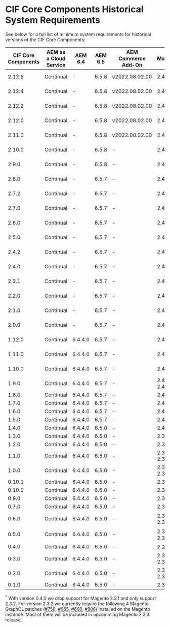 # CIF Core Components Historical System Requirements

See below for a full list of minimum system requirements for historical versions of the CIF Core Components:

| CIF Core Components | AEM as a Cloud Service | AEM 6.4 | AEM 6.5 | AEM Commerce Add-On | Magento                    | Java  |
|---------------------| ---------------------- | ------- | ------- | ------------------- | -------------------------- | ----- |
| 2.12.6              | Continual              |    -    | 6.5.8   | v2022.08.02.00      | 2.4.2 ee                   | 8, 11 |
| 2.12.4              | Continual              |    -    | 6.5.8   | v2022.08.02.00      | 2.4.2 ee                   | 8, 11 |
| 2.12.2              | Continual              |    -    | 6.5.8   | v2022.08.02.00      | 2.4.2 ee                   | 8, 11 |
| 2.12.0              | Continual              |    -    | 6.5.8   | v2022.08.02.00      | 2.4.2 ee                   | 8, 11 |
| 2.11.0              | Continual              |    -    | 6.5.8   | v2022.08.02.00      | 2.4.2 ee                   | 8, 11 |
| 2.10.0              | Continual              |    -    | 6.5.8   |         -           | 2.4.2 ee                   | 8, 11 |
| 2.9.0               | Continual              |    -    | 6.5.8   |         -           | 2.4.2 ee                   | 8, 11 |
| 2.8.0               | Continual              |    -    | 6.5.7   |         -           | 2.4.2 ee                   | 8, 11 |
| 2.7.2               | Continual              |    -    | 6.5.7   |         -           | 2.4.2 ee                   | 8, 11 |
| 2.7.0               | Continual              |    -    | 6.5.7   |         -           | 2.4.2 ee                   | 8, 11 |
| 2.6.0               | Continual              |    -    | 6.5.7   |         -           | 2.4.2 ee                   | 8, 11 |
| 2.5.0               | Continual              |    -    | 6.5.7   |         -           | 2.4.2 ee                   | 8, 11 |
| 2.4.2               | Continual              |    -    | 6.5.7   |         -           | 2.4.2 ee                   | 8, 11 |
| 2.4.0               | Continual              |    -    | 6.5.7   |         -           | 2.4.2 ee                   | 8, 11 |
| 2.3.1               | Continual              |    -    | 6.5.7   |         -           | 2.4.2 ee                   | 8, 11 |
| 2.2.0               | Continual              |    -    | 6.5.7   |         -           | 2.4.2 ee                   | 8, 11 |
| 2.1.0               | Continual              |    -    | 6.5.7   |         -           | 2.4.2 ee                   | 8, 11 |
| 2.0.0               | Continual              |    -    | 6.5.7   |         -           | 2.4.2 ee                   | 8, 11 |
| 1.12.0              | Continual              | 6.4.4.0 | 6.5.7   |         -           | 2.4.2                      | 8, 11 |
| 1.11.0              | Continual              | 6.4.4.0 | 6.5.7   |         -           | 2.4.2                      | 8, 11 |
| 1.10.0              | Continual              | 6.4.4.0 | 6.5.7   |         -           | 2.4.2                      | 8, 11 |
| 1.9.0               | Continual              | 6.4.4.0 | 6.5.7   |         -           | 2.4.0 - 2.4.2              | 8, 11 |
| 1.8.0               | Continual              | 6.4.4.0 | 6.5.7   |         -           | 2.4.0                      | 1.8  |
| 1.7.0               | Continual              | 6.4.4.0 | 6.5.7   |         -           | 2.4.0                      | 1.8  |
| 1.6.0               | Continual              | 6.4.4.0 | 6.5.7   |         -           | 2.4.0                      | 1.8  |
| 1.5.0               | Continual              | 6.4.4.0 | 6.5.7   |         -           | 2.4.0                      | 1.8  |
| 1.4.0               | Continual              | 6.4.4.0 | 6.5.0   |         -           | 2.4.0                      | 1.8  |
| 1.3.0               | Continual              | 6.4.4.0 | 6.5.0   |         -           | 2.3.5                      | 1.8  |
| 1.2.0               | Continual              | 6.4.4.0 | 6.5.0   |         -           | 2.3.5                      | 1.8  |
| 1.1.0               | Continual              | 6.4.4.0 | 6.5.0   |         -           | 2.3.4 / 2.3.5              | 1.8  |
| 1.0.0               | Continual              | 6.4.4.0 | 6.5.0   |         -           | 2.3.4 / 2.3.5              | 1.8  |
| 0.10.1              | Continual              | 6.4.4.0 | 6.5.0   |         -           | 2.3.4                      | 1.8  |
| 0.10.0              | Continual              | 6.4.4.0 | 6.5.0   |         -           | 2.3.4                      | 1.8  |
| 0.9.0               | Continual              | 6.4.4.0 | 6.5.0   |         -           | 2.3.4                      | 1.8  |
| 0.7.0               | Continual              | 6.4.4.0 | 6.5.0   |         -           | 2.3.3                      | 1.8  |
| 0.6.0               | Continual              | 6.4.4.0 | 6.5.0   |         -           | 2.3.2<sup>\*</sup> / 2.3.3 | 1.8  |
| 0.5.0               | Continual              | 6.4.4.0 | 6.5.0   |         -           | 2.3.2<sup>\*</sup> / 2.3.3 | 1.8  |
| 0.4.0               | Continual              | 6.4.4.0 | 6.5.0   |         -           | 2.3.2<sup>\*</sup>         | 1.8  |
| 0.3.0               | Continual              | 6.4.4.0 | 6.5.0   |         -           | 2.3.1 / 2.3.2              | 1.8  |
| 0.2.0               | Continual              | 6.4.4.0 | 6.5.0   |         -           | 2.3.1 / 2.3.2              | 1.8  |
| 0.1.0               | Continual              | 6.4.4.0 | 6.5.0   |         -           | 2.3.1                      | 1.8. |

<sup>\*</sup> With version 0.4.0 we drop support for Magento 2.3.1 and only support 2.3.2. For version 2.3.2 we currently require the following 4 Magento GraphQL patches ([#758](https://github.com/magento/graphql-ce/issues/758), [#665](https://github.com/magento/graphql-ce/pull/665), [#666](https://github.com/magento/graphql-ce/pull/666), [#906](https://github.com/magento/graphql-ce/pull/906)) installed on the Magento instance. Most of them will be included in upcomming Magento 2.3.3. release.
